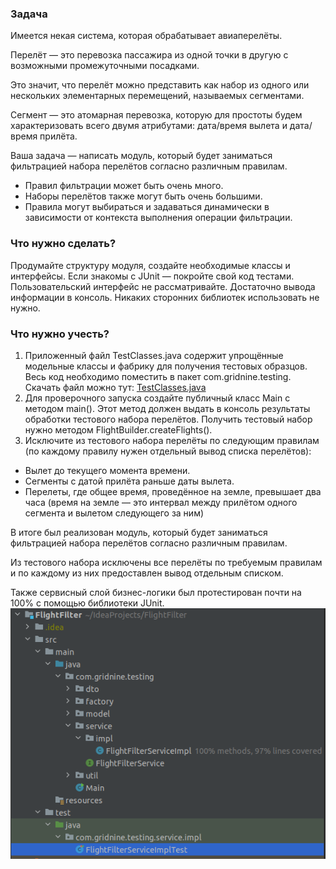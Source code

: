 ### Задача

Имеется некая система, которая обрабатывает авиаперелёты.

Перелёт — это перевозка пассажира из одной точки в другую с возможными промежуточными посадками.

Это значит, что перелёт можно представить как набор из одного или нескольких элементарных перемещений, называемых сегментами.

Сегмент — это атомарная перевозка, которую для простоты будем характеризовать всего двумя атрибутами: дата/время вылета и дата/время прилёта.

Ваша задача — написать модуль, который будет заниматься фильтрацией набора перелётов согласно различным правилам.

- Правил фильтрации может быть очень много.
- Наборы перелётов также могут быть очень большими.
- Правила могут выбираться и задаваться динамически в зависимости от контекста выполнения операции фильтрации.
### Что нужно сделать?
Продумайте структуру модуля, создайте необходимые классы и интерфейсы. Если знакомы с JUnit — покройте свой код тестами. Пользовательский интерфейс не рассматривайте. Достаточно вывода информации в консоль. Никаких сторонних библиотек использовать не нужно.

### Что нужно учесть?
1. Приложенный файл TestClasses.java содержит упрощённые модельные классы и фабрику для получения тестовых образцов. Весь код необходимо поместить в пакет com.gridnine.testing.
Скачать файл можно тут: [TestClasses.java](https://drive.google.com/uc?export=download&id=1HXH31MNlJuKK0H4t0jM5IQmP18X5FhOX)
2. Для проверочного запуска создайте публичный класс Main c методом main(). Этот метод должен выдать в консоль результаты обработки тестового набора перелётов. Получить тестовый набор нужно методом FlightBuilder.createFlights().
3. Исключите из тестового набора перелёты по следующим правилам (по каждому правилу нужен отдельный вывод списка перелётов):
- Вылет до текущего момента времени.
- Сегменты с датой прилёта раньше даты вылета.
- Перелеты, где общее время, проведённое на земле, превышает два часа (время на земле — это интервал между прилётом одного сегмента и вылетом следующего за ним)

В итоге был реализован модуль, который будет заниматься фильтрацией набора перелётов согласно различным правилам.

Из тестового набора исключены все перелёты по требуемым правилам и по каждому из них предоставлен вывод отдельным списком.

Также сервисный слой бизнес-логики был протестирован почти на 100% с помощью библиотеки JUnit.
![скриншот, покрытие кода тестами](src/main/resources/FFTestCover.png)